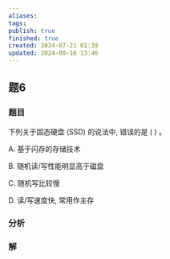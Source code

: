 ```yaml
---
aliases: 
tags: 
publish: true
finished: true
created: 2024-07-21 01:39
updated: 2024-08-16 13:46
---
```

## 题6
### 题目
下列关于固态硬盘 (SSD) 的说法中, 错误的是 ( ) 。

A. 基于闪存的存储技术

B. 随机读/写性能明显高于磁盘

C. 随机写比较慢

D. 读/写速度快, 常用作主存
### 分析

### 解